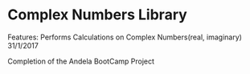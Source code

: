 # Complex Numbers Library

Features:
Performs Calculations on Complex Numbers(real, imaginary)
 31/1/2017

Completion of the Andela BootCamp Project
